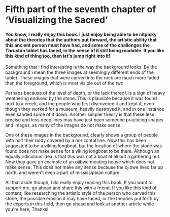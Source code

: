 # Fifth part of the seventh chapter of ‘Visualizing the Sacred’

#### You know, I really enjoy this book. I just enjoy being able to be nitpicky about the theories that the authors put forward, the artistic ability that this ancient person must have had, and some of the challenges the Thruston tablet has faced, in the sense of it still being readable. If you like this kind of thing too, then let's jump right into it!

Something that I find interesting is the way the background looks. By the background i mean the three images at seemingly different ends of the tablet. These images that were carved into the rock are much more faded than the foreground, which is most visible out of the two

Perhaps because of the level of depth, or the lack thereof, is a sign of heavy weathering endured by the stone. This is plausible because it was found next to a creek, and the people who first discovered it and kept it, even though they worked for a museum, heavily destroyed it, and in one instance even sanded some of it down. Another simpler theory is that these less precise and less deep lines may have just been someone practicing shapes and images, as many of the images do not make sense. 

One of these images in the background, clearly shows a group of people with half their body covered by a horizontal line. Now this has been suggested to be a viking longboat, but the location of where the stone was found does not make sense for a viking longboat to be there. Although an equally ridiculous idea is that this was not a boat at all but a gathering hut. Now they gave an example of an ojibwe meating house which does not make sense. This does not make any sense because the ojibwe lived far up north, and weren't even a part of mississippian culture. 

All that aside though, I do really enjoy reading this book. If you want to support me, go ahead and share this with a friend. If you like this kind of content, like researching the artistic style of the person who carved this stone, the possible erosion it may have faced, or the theories put forth by the experts in this field, then go ahead and look at another article while you're here, Thanks!
